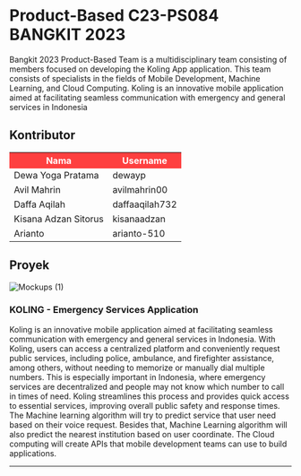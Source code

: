 # Product-Based C23-PS084 BANGKIT 2023

Bangkit 2023 Product-Based Team is a multidisciplinary team consisting of members focused on developing the Koling App application. This team consists of specialists in the fields of Mobile Development, Machine Learning, and Cloud Computing. Koling is an innovative mobile application aimed at facilitating seamless communication with emergency and general services in Indonesia

## Kontributor

<div align="center">
  <table>
    <tr>
      <th style="background-color: #FE4040; color: white;">Nama</th>
      <th style="background-color: #FE4040; color: white;">Username</th>
    </tr>
    <tr>
      <td>Dewa Yoga Pratama</td>
      <td>dewayp</td>
    </tr>
    <tr>
      <td>Avil Mahrin</td>
      <td>avilmahrin00</td>
    </tr>
    <tr>
      <td>Daffa Aqilah</td>
      <td>daffaaqilah732</td>
    </tr>
    <tr>
      <td>Kisana Adzan Sitorus</td>
      <td>kisanaadzan</td>
    </tr>
    <tr>
      <td>Arianto</td>
      <td>arianto-510</td>
    </tr>
  </table>
</div>


## Proyek
![Mockups (1)](https://github.com/koling-app/.github/assets/112049376/420c8e3c-a544-4ca6-8884-5c0bffdda5bd)

### KOLING - Emergency Services Application

Koling is an innovative mobile application aimed at facilitating seamless communication with emergency and general services in Indonesia. With Koling, users can access a centralized platform and conveniently request public services, including police, ambulance, and firefighter assistance, among others, without needing to memorize or manually dial multiple numbers. This is especially important in Indonesia, where emergency services are decentralized and people may not know which number to call in times of need. Koling streamlines this process and provides quick access to essential services, improving overall public safety and response times. The Machine learning algorithm will try to predict service that user need based on their voice request. Besides that, Machine Learning algorithm will also predict the nearest institution based on user coordinate. The Cloud computing will create APIs that mobile development teams can use to build applications. 

---
